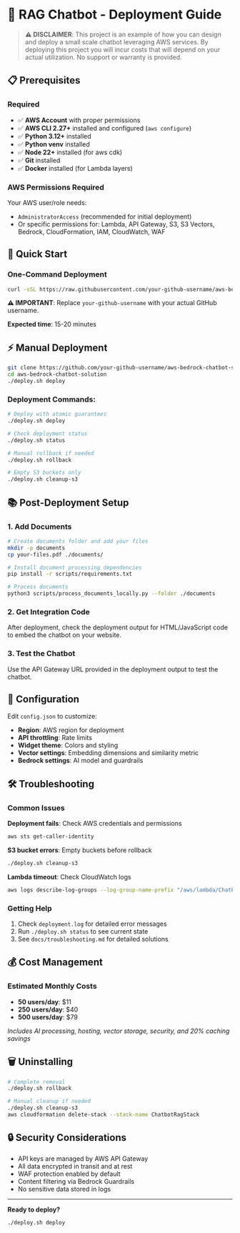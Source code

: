 # 🚀 RAG Chatbot - Deployment Guide

> **⚠️ DISCLAIMER**: This project is an example of how you can design and deploy a small scale chatbot leveraging AWS services. By deploying this project you will incur costs that will depend on your actual utilization. No support or warranty is provided.

## 📋 Prerequisites

### Required
- ✅ **AWS Account** with proper permissions
- ✅ **AWS CLI 2.27+** installed and configured (`aws configure`)
- ✅ **Python 3.12+** installed
- ✅ **Python venv** installed
- ✅ **Node 22+** installed (for aws cdk)
- ✅ **Git** installed
- ✅ **Docker** installed (for Lambda layers)

### AWS Permissions Required
Your AWS user/role needs:
- `AdministratorAccess` (recommended for initial deployment)
- Or specific permissions for: Lambda, API Gateway, S3, S3 Vectors, Bedrock, CloudFormation, IAM, CloudWatch, WAF

## 🚀 Quick Start

### One-Command Deployment

```bash
curl -sSL https://raw.githubusercontent.com/your-github-username/aws-bedrock-chatbot-solution/main/install.sh | bash
```

**⚠️ IMPORTANT**: Replace `your-github-username` with your actual GitHub username.

**Expected time**: 15-20 minutes

## ⚡ Manual Deployment

```bash
git clone https://github.com/your-github-username/aws-bedrock-chatbot-solution.git
cd aws-bedrock-chatbot-solution
./deploy.sh deploy
```

### Deployment Commands:
```bash
# Deploy with atomic guarantees
./deploy.sh deploy

# Check deployment status
./deploy.sh status

# Manual rollback if needed
./deploy.sh rollback

# Empty S3 buckets only
./deploy.sh cleanup-s3
```

## 📚 Post-Deployment Setup

### 1. Add Documents
```bash
# Create documents folder and add your files
mkdir -p documents
cp your-files.pdf ./documents/

# Install document processing dependencies
pip install -r scripts/requirements.txt

# Process documents
python3 scripts/process_documents_locally.py --folder ./documents
```

### 2. Get Integration Code
After deployment, check the deployment output for HTML/JavaScript code to embed the chatbot on your website.

### 3. Test the Chatbot
Use the API Gateway URL provided in the deployment output to test the chatbot.

## 🔧 Configuration

Edit `config.json` to customize:
- **Region**: AWS region for deployment
- **API throttling**: Rate limits
- **Widget theme**: Colors and styling
- **Vector settings**: Embedding dimensions and similarity metric
- **Bedrock settings**: AI model and guardrails

## 🛠️ Troubleshooting

### Common Issues

**Deployment fails**: Check AWS credentials and permissions
```bash
aws sts get-caller-identity
```

**S3 bucket errors**: Empty buckets before rollback
```bash
./deploy.sh cleanup-s3
```

**Lambda timeout**: Check CloudWatch logs
```bash
aws logs describe-log-groups --log-group-name-prefix "/aws/lambda/ChatbotRag"
```

### Getting Help
1. Check `deployment.log` for detailed error messages
2. Run `./deploy.sh status` to see current state
3. See `docs/troubleshooting.md` for detailed solutions

## 💰 Cost Management

### Estimated Monthly Costs
- **50 users/day**: $11
- **250 users/day**: $40
- **500 users/day**: $79

*Includes AI processing, hosting, vector storage, security, and 20% caching savings*

## 🗑️ Uninstalling

```bash
# Complete removal
./deploy.sh rollback

# Manual cleanup if needed
./deploy.sh cleanup-s3
aws cloudformation delete-stack --stack-name ChatbotRagStack
```

## 🔒 Security Considerations

- API keys are managed by AWS API Gateway
- All data encrypted in transit and at rest
- WAF protection enabled by default
- Content filtering via Bedrock Guardrails
- No sensitive data stored in logs

---

**Ready to deploy?**
```bash
./deploy.sh deploy
```

